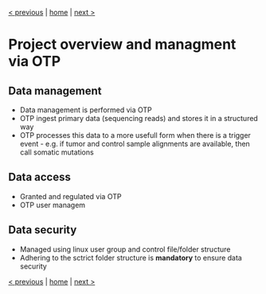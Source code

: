 [< previous](data-management.md)  |  [home](README.md)  |  [next >](eils-hpc.md) 

# Project overview and managment via OTP

## Data management
- Data management is performed via OTP
- OTP ingest primary data (sequencing reads) and stores it in a structured way
- OTP processes this data to a more usefull form when there is a trigger event - e.g. if tumor and control sample alignments are available, then call somatic mutations

## Data access 
- Granted and regulated via OTP
- OTP user managem

## Data security
- Managed using linux user group and control file/folder structure
- Adhering to the sctrict folder structure is **mandatory** to ensure data security

[< previous](data-management.md)  |  [home](README.md)  |  [next >](eils-hpc.md) 

